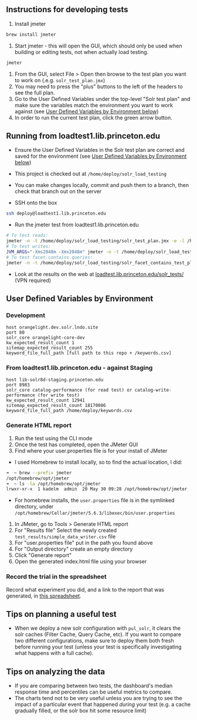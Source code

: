 ## Instructions for developing tests
1. Install jmeter
```bash
brew install jmeter 
```
1. Start jmeter - this will open the GUI, which should only be used when building or editing tests, not when actually load testing.
```bash
jmeter
```
1. From the GUI, select File > Open then browse to the test plan you want to work on (.e.g. `solr_test_plan.jmx`)
1. You may need to press the "plus" buttons to the left of the headers to see the full plan.
1. Go to the User Defined Variables under the top-level "Solr test plan" and make sure the variables match the environment you want to work against (see [User Defined Variables by Environment below](#user-defined-variables-by-environment))
1. In order to run the current test plan, click the green arrow button.

## Running from loadtest1.lib.princeton.edu
* Ensure the User Defined Variables in the Solr test plan are correct and saved for the environment (see [User Defined Variables by Environment below](#user-defined-variables-by-environment))
* This project is checked out at `/home/deploy/solr_load_testing`
* You can make changes locally, commit and push them to a branch, then check that branch out on the server

* SSH onto the box
```bash
ssh deploy@loadtest1.lib.princeton.edu
```
* Run the jmeter test from loadtest1.lib.princeton.edu
```bash
# To test reads:
jmeter -n -t /home/deploy/solr_load_testing/solr_test_plan.jmx -e -l /home/deploy/solr_load_testing/test_report-$(date +"%Y-%m-%d:%H:%M:%S").jtl -o /home/deploy/solr_tests/test_results-$(date +"%Y-%m-%d:%H:%M:%S")/
# To test writes:
JVM_ARGS="-Xms2048m -Xmx2048m" jmeter -n -t /home/deploy/solr_load_testing/solr_write_test_plan.jmx -e -l /home/deploy/solr_load_testing/write_test_report-$(date +"%Y-%m-%d:%H:%M:%S").jtl -o /home/deploy/solr_tests/write_test_results-$(date +"%Y-%m-%d:%H:%M:%S")/
# To test facet.contains queries:
jmeter -n -t /home/deploy/solr_load_testing/solr_facet_contains_test_plan.jmx -e -l /home/deploy/solr_load_testing/facet_contains_test_report-$(date +"%Y-%m-%d:%H:%M:%S").jtl -o /home/deploy/solr_tests/facet_contains_test_results-$(date +"%Y-%m-%d:%H:%M:%S")/
```
* Look at the results on the web at [loadtest.lib.princeton.edu/solr_tests/](https://loadtest.lib.princeton.edu/solr_tests/) (VPN required)
## User Defined Variables by Environment
### Development
```
host orangelight.dev.solr.lndo.site
port 80
solr_core orangelight-core-dev
kw_expected_result_count 1
sitemap_expected_result_count 255
keyword_file_full_path [full path to this repo + /keywords.csv]
```
### From loadtest1.lib.princeton.edu - against Staging
```
host lib-solr8d-staging.princeton.edu
port 8983
solr_core catalog-performance (for read test) or catalog-write-performance (for write test)
kw_expected_result_count 12941
sitemap_expected_result_count 18170086
keyword_file_full_path /home/deploy/keywords.csv
```

### Generate HTML report
1. Run the test using the CLI mode
1. Once the test has completed, open the JMeter GUI
1. Find where your user.properties file is for your install of JMeter
  * I used Homebrew to install locally, so to find the actual location, I did:
  ```bash
  ➜  ~ brew --prefix jmeter
/opt/homebrew/opt/jmeter
➜  ~ ls -la /opt/homebrew/opt/jmeter
lrwxr-xr-x  1 kadelm  admin  20 May 30 09:28 /opt/homebrew/opt/jmeter -> ../Cellar/jmeter/5.6.3
  ```
  * For homebrew installs, the `user.properties` file is in the symlinked directory, under `/opt/homebrew/Cellar/jmeter/5.6.3/libexec/bin/user.properties`
1. In JMeter, go to Tools > Generate HTML report
  1. For "Results file" Select the newly created `test_results/simple_data_writer.csv` file
  1. For "user.properties file" put in the path you found above
  1. For "Output directory" create an empty directory
  1. Click "Generate report"
1. Open the generated index.html file using your browser

### Record the trial in the spreadsheet
Record what experiment you did, and a link to the report that was generated, in [this spreadsheet](https://docs.google.com/spreadsheets/d/1zvbCHYgnx0KFNtwVmNV6-yHDJN84kIRKbO5YvywiYFk/edit?usp=sharing).

## Tips on planning a useful test

* When we deploy a new solr configuration with `pul_solr`, it clears the solr caches (Filter Cache, Query Cache, etc).  If you want to compare two different configurations, make sure to deploy them both fresh before running your test (unless your test is specifically investigating what happens with a full cache).

## Tips on analyzing the data

* If you are comparing between two tests, the dashboard's median response time and percentiles can be useful metrics to compare.
* The charts tend not to be very useful unless you are trying to see the impact of a particular event that happened _during_ your test (e.g. a cache gradually filled, or the solr box hit some resource limit)
